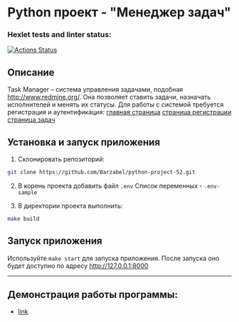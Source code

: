 # Python проект - "Менеджер задач"
### Hexlet tests and linter status:
[![Actions Status](https://github.com/Barzabel/python-project-52/actions/workflows/hexlet-check.yml/badge.svg)](https://github.com/Barzabel/python-project-52/actions)

## Описание
Task Manager – система управления задачами, подобная http://www.redmine.org/. Она позволяет ставить задачи, назначать исполнителей и менять их статусы. Для работы с системой требуется регистрация и аутентификация:
[главная страница](https://cdn2.hexlet.io/store/derivatives/original/9451670938b805cdd8f53b0670aaa8ed.png)
[страница регистрации](https://cdn2.hexlet.io/store/derivatives/original/87467cf025839dd429235846d7082102.png)
[страница задач](https://cdn2.hexlet.io/store/derivatives/original/85dbb6329335628c979000bbe53fefae.png)

## Установка и запуск приложения 
1. Склонировать репозиторий:
 ```bash
 git clone https://github.com/Barzabel/python-project-52.git
 ```
2. В корень проекта добавить файл ```.env``` Список переменных - ```.env-sample```

3. В директории проекта выполнить:
 ```bash
 make build 
```
## Запуск приложения
Используйте ```make start``` для запуска приложения. После запуска оно будет доступно по адресу http://127.0.0.1:8000


***
## Демонстрация работы программы:

* [link](https://task-manager-u0op.onrender.com)


